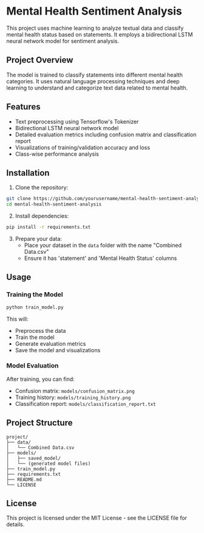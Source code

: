 # Mental Health Sentiment Analysis

This project uses machine learning to analyze textual data and classify mental health status based on statements. It employs a bidirectional LSTM neural network model for sentiment analysis.

## Project Overview

The model is trained to classify statements into different mental health categories. It uses natural language processing techniques and deep learning to understand and categorize text data related to mental health.

## Features

- Text preprocessing using Tensorflow's Tokenizer
- Bidirectional LSTM neural network model
- Detailed evaluation metrics including confusion matrix and classification report
- Visualizations of training/validation accuracy and loss
- Class-wise performance analysis

## Installation

1. Clone the repository:
```bash
git clone https://github.com/yourusername/mental-health-sentiment-analysis.git
cd mental-health-sentiment-analysis
```

2. Install dependencies:
```bash
pip install -r requirements.txt
```

3. Prepare your data:
   - Place your dataset in the `data` folder with the name "Combined Data.csv"
   - Ensure it has 'statement' and 'Mental Health Status' columns

## Usage

### Training the Model

```bash
python train_model.py
```

This will:
- Preprocess the data
- Train the model
- Generate evaluation metrics
- Save the model and visualizations

### Model Evaluation

After training, you can find:
- Confusion matrix: `models/confusion_matrix.png`
- Training history: `models/training_history.png`
- Classification report: `models/classification_report.txt`

## Project Structure

```
project/
├── data/
│   └── Combined Data.csv
├── models/
│   ├── saved_model/
│   └── (generated model files)
├── train_model.py
├── requirements.txt
├── README.md
└── LICENSE
```

## License

This project is licensed under the MIT License - see the LICENSE file for details.
